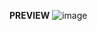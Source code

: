 **PREVIEW**
![image](https://github.com/iampedroluis/iampedroluis-forms/assets/83560861/75cc3c3b-f7d3-444f-be8a-686b384b9be9)
